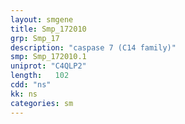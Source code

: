 ```yaml
---
layout: smgene
title: Smp_172010
grp: Smp_17
description: "caspase 7 (C14 family)"
smp: Smp_172010.1
uniprot: "C4QLP2"
length:   102
cdd: "ns"
kk: ns
categories: sm
---
```

